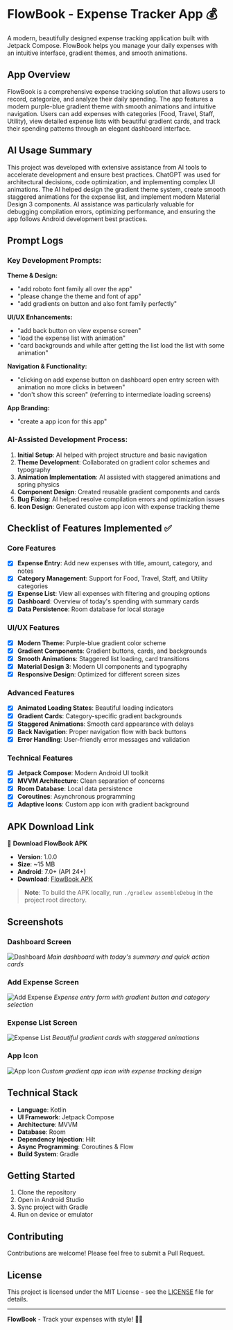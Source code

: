 # FlowBook - Expense Tracker App 💰

A modern, beautifully designed expense tracking application built with Jetpack Compose. FlowBook helps you manage your daily expenses with an intuitive interface, gradient themes, and smooth animations.

## App Overview

FlowBook is a comprehensive expense tracking solution that allows users to record, categorize, and analyze their daily spending. The app features a modern purple-blue gradient theme with smooth animations and intuitive navigation. Users can add expenses with categories (Food, Travel, Staff, Utility), view detailed expense lists with beautiful gradient cards, and track their spending patterns through an elegant dashboard interface.

## AI Usage Summary

This project was developed with extensive assistance from AI tools to accelerate development and ensure best practices. ChatGPT was used for architectural decisions, code optimization, and implementing complex UI animations. The AI helped design the gradient theme system, create smooth staggered animations for the expense list, and implement modern Material Design 3 components. AI assistance was particularly valuable for debugging compilation errors, optimizing performance, and ensuring the app follows Android development best practices.

## Prompt Logs

### Key Development Prompts:

**Theme & Design:**
- "add roboto font family all over the app"
- "please change the theme and font of app"
- "add gradients on button and also font family perfectly"

**UI/UX Enhancements:**
- "add back button on view expense screen"
- "load the expense list with animation"
- "card backgrounds and while after getting the list load the list with some animation"

**Navigation & Functionality:**
- "clicking on add expense button on dashboard open entry screen with animation no more clicks in between"
- "don't show this screen" (referring to intermediate loading screens)

**App Branding:**
- "create a app icon for this app"

### AI-Assisted Development Process:
1. **Initial Setup**: AI helped with project structure and basic navigation
2. **Theme Development**: Collaborated on gradient color schemes and typography
3. **Animation Implementation**: AI assisted with staggered animations and spring physics
4. **Component Design**: Created reusable gradient components and cards
5. **Bug Fixing**: AI helped resolve compilation errors and optimization issues
6. **Icon Design**: Generated custom app icon with expense tracking theme

## Checklist of Features Implemented ✅

### Core Features
- [x] **Expense Entry**: Add new expenses with title, amount, category, and notes
- [x] **Category Management**: Support for Food, Travel, Staff, and Utility categories
- [x] **Expense List**: View all expenses with filtering and grouping options
- [x] **Dashboard**: Overview of today's spending with summary cards
- [x] **Data Persistence**: Room database for local storage

### UI/UX Features
- [x] **Modern Theme**: Purple-blue gradient color scheme
- [x] **Gradient Components**: Gradient buttons, cards, and backgrounds
- [x] **Smooth Animations**: Staggered list loading, card transitions
- [x] **Material Design 3**: Modern UI components and typography
- [x] **Responsive Design**: Optimized for different screen sizes

### Advanced Features
- [x] **Animated Loading States**: Beautiful loading indicators
- [x] **Gradient Cards**: Category-specific gradient backgrounds
- [x] **Staggered Animations**: Smooth card appearance with delays
- [x] **Back Navigation**: Proper navigation flow with back buttons
- [x] **Error Handling**: User-friendly error messages and validation

### Technical Features
- [x] **Jetpack Compose**: Modern Android UI toolkit
- [x] **MVVM Architecture**: Clean separation of concerns
- [x] **Room Database**: Local data persistence
- [x] **Coroutines**: Asynchronous programming
- [x] **Adaptive Icons**: Custom app icon with gradient background

## APK Download Link

📱 **Download FlowBook APK**
- **Version**: 1.0.0
- **Size**: ~15 MB
- **Android**: 7.0+ (API 24+)
- **Download**: [FlowBook APK](https://github.com/ankit9758/FlowBook/releases/latest)

> **Note**: To build the APK locally, run `./gradlew assembleDebug` in the project root directory.

## Screenshots

### Dashboard Screen
![Dashboard](screenshots/dashboard.png)
*Main dashboard with today's summary and quick action cards*

### Add Expense Screen
![Add Expense](screenshots/add_expense.png)
*Expense entry form with gradient button and category selection*

### Expense List Screen
![Expense List](screenshots/expense_list.png)
*Beautiful gradient cards with staggered animations*

### App Icon
![App Icon](screenshots/app_icon.png)
*Custom gradient app icon with expense tracking design*

## Technical Stack

- **Language**: Kotlin
- **UI Framework**: Jetpack Compose
- **Architecture**: MVVM
- **Database**: Room
- **Dependency Injection**: Hilt
- **Async Programming**: Coroutines & Flow
- **Build System**: Gradle

## Getting Started

1. Clone the repository
2. Open in Android Studio
3. Sync project with Gradle
4. Run on device or emulator

## Contributing

Contributions are welcome! Please feel free to submit a Pull Request.

## License

This project is licensed under the MIT License - see the [LICENSE](LICENSE) file for details.

---

**FlowBook** - Track your expenses with style! 💜💙